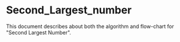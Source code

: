 # Second_Largest_number
This document describes about both the algorithm and flow-chart for "Second Largest Number".

